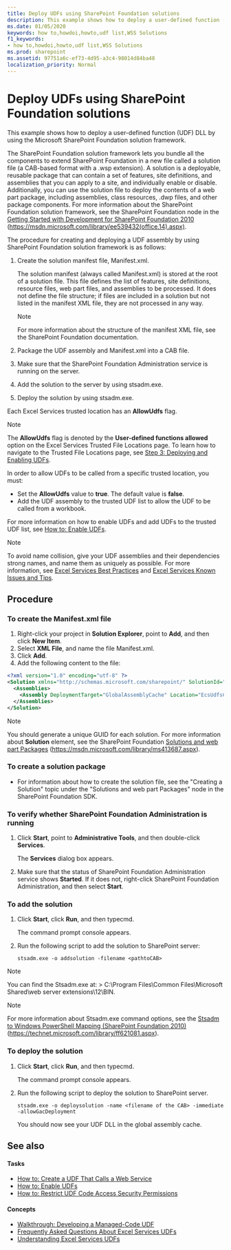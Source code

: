 ```yaml
---
title: Deploy UDFs using SharePoint Foundation solutions
description: This example shows how to deploy a user-defined function (UDF) DLL by using the Microsoft SharePoint Foundation solution framework.
ms.date: 01/05/2020
keywords: how to,howdoi,howto,udf list,WSS Solutions
f1_keywords:
- how to,howdoi,howto,udf list,WSS Solutions
ms.prod: sharepoint
ms.assetid: 97751a6c-ef73-4d95-a3c4-98014d84ba48
localization_priority: Normal
---
```


# Deploy UDFs using SharePoint Foundation solutions

This example shows how to deploy a user-defined function (UDF) DLL by using the Microsoft SharePoint Foundation solution framework.

The SharePoint Foundation solution framework lets you bundle all the components to extend SharePoint Foundation in a new file called a solution file (a CAB-based format with a .wsp extension). A solution is a deployable, reusable package that can contain a set of features, site definitions, and assemblies that you can apply to a site, and individually enable or disable. Additionally, you can use the solution file to deploy the contents of a web part package, including assemblies, class resources, .dwp files, and other package components. For more information about the SharePoint Foundation solution framework, see the SharePoint Foundation node in the  [Getting Started with Development for SharePoint Foundation 2010](https://msdn.microsoft.com/library/ef1187aa-e007-4490-8191-db36a50b3ae4%28Office.15%29.aspx) (https://msdn.microsoft.com/library/ee539432(office.14).aspx).

The procedure for creating and deploying a UDF assembly by using SharePoint Foundation solution framework is as follows:

1. Create the solution manifest file, Manifest.xml.

    The solution manifest (always called Manifest.xml) is stored at the root of a solution file. This file defines the list of features, site definitions, resource files, web part files, and assemblies to be processed. It does not define the file structure; if files are included in a solution but not listed in the manifest XML file, they are not processed in any way.

    > [!NOTE]
    > For more information about the structure of the manifest XML file, see the SharePoint Foundation documentation.

1. Package the UDF assembly and Manifest.xml into a CAB file.
1. Make sure that the SharePoint Foundation Administration service is running on the server.
1. Add the solution to the server by using stsadm.exe.
1. Deploy the solution by using stsadm.exe.

Each Excel Services trusted location has an **AllowUdfs** flag.

> [!NOTE]
> The **AllowUdfs** flag is denoted by the **User-defined functions allowed** option on the Excel Services Trusted File Locations page. To learn how to navigate to the Trusted File Locations page, see [Step 3: Deploying and Enabling UDFs](step-3-deploying-and-enabling-udfs.md).

In order to allow UDFs to be called from a specific trusted location, you must:

- Set the **AllowUdfs** value to **true**. The default value is **false**.
- Add the UDF assembly to the trusted UDF list to allow the UDF to be called from a workbook.

For more information on how to enable UDFs and add UDFs to the trusted UDF list, see  [How to: Enable UDFs](how-to-enable-udfs.md).

> [!NOTE]
> To avoid name collision, give your UDF assemblies and their dependencies strong names, and name them as uniquely as possible. For more information, see  [Excel Services Best Practices](excel-services-best-practices.md) and [Excel Services Known Issues and Tips](excel-services-known-issues-and-tips.md).

## Procedure

### To create the Manifest.xml file

1. Right-click your project in **Solution Explorer**, point to **Add**, and then click **New Item**.
1. Select **XML File**, and name the file Manifest.xml.
1. Click **Add**.
1. Add the following content to the file:

```XML
<?xml version="1.0" encoding="utf-8" ?>
<Solution xmlns="http://schemas.microsoft.com/sharepoint/" SolutionId="{57568687-2CC0-45bf-B66A-2D50D57108CA}" DeploymentServerType="ApplicationServer">
  <Assemblies>
    <Assembly DeploymentTarget="GlobalAssemblyCache" Location="EcsUdfsCommonSet.dll"/>
  </Assemblies>
</Solution>
```

> [!NOTE]
> You should generate a unique GUID for each solution. For more information about **Solution** element, see the SharePoint Foundation [Solutions and web part Packages](https://msdn.microsoft.com/library/a145a5eb-fbb6-4328-b5b3-96bf5ce89a19%28Office.15%29.aspx) (https://msdn.microsoft.com/library/ms413687.aspx).

### To create a solution package

- For information about how to create the solution file, see the "Creating a Solution" topic under the "Solutions and web part Packages" node in the SharePoint Foundation SDK.

### To verify whether SharePoint Foundation Administration is running

1. Click **Start**, point to **Administrative Tools**, and then double-click **Services**.

    The **Services** dialog box appears.

1. Make sure that the status of SharePoint Foundation Administration service shows **Started**. If it does not, right-click SharePoint Foundation Administration, and then select **Start**.

### To add the solution

1. Click **Start**, click **Run**, and then typecmd.

    The command prompt console appears.

1. Run the following script to add the solution to SharePoint server:

    ```console
    stsadm.exe -o addsolution -filename <pathtoCAB>
    ```

> [!NOTE]
> You can find the Stsadm.exe at: > C:\\Program Files\\Common Files\\Microsoft Shared\\web server extensions\\12\\BIN.

> [!NOTE]
> For more information about Stsadm.exe command options, see the  [Stsadm to Windows PowerShell Mapping (SharePoint Foundation 2010)](https://technet.microsoft.com/library/ff621081.aspx) (https://technet.microsoft.com/library/ff621081.aspx).

### To deploy the solution

1. Click **Start**, click **Run**, and then typecmd.

    The command prompt console appears.

1. Run the following script to deploy the solution to SharePoint server.

    ```console
    stsadm.exe -o deploysolution -name <filename of the CAB> -immediate -allowGacDeployment
    ```

    You should now see your UDF DLL in the global assembly cache.

## See also

#### Tasks

- [How to: Create a UDF That Calls a Web Service](how-to-create-a-udf-that-calls-a-web-service.md)
- [How to: Enable UDFs](how-to-enable-udfs.md)
- [How to: Restrict UDF Code Access Security Permissions](how-to-restrict-udf-code-access-security-permissions.md)

#### Concepts

- [Walkthrough: Developing a Managed-Code UDF](walkthrough-developing-a-managed-code-udf.md)
- [Frequently Asked Questions About Excel Services UDFs](frequently-asked-questions-about-excel-services-udfs.yml)
- [Understanding Excel Services UDFs](understanding-excel-services-udfs.md)

